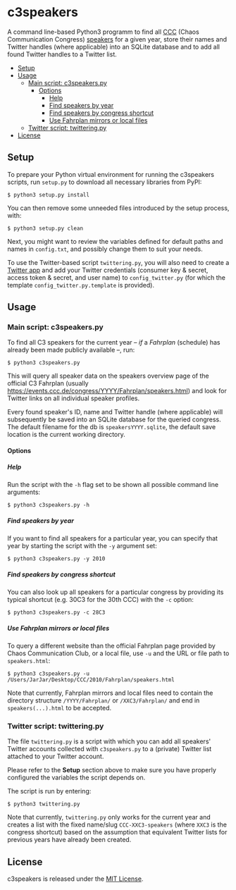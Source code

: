 # c3speakers

A command line-based Python3 programm to find all [CCC](https://en.wikipedia.org/wiki/Chaos_Communication_Congress) (Chaos Communication Congress) [speakers](https://events.ccc.de/congress/2015/Fahrplan/speakers.html) for a given year, store their names and Twitter handles (where applicable)
into an SQLite database and to add all found Twitter handles to a Twitter list.


* [Setup](#setup)
* [Usage](#usage)
  * [Main script: c3speakers\.py](#main-script-c3speakerspy)
    * [Options](#options)
      * [Help](#help)
      * [Find speakers by year](#find-speakers-by-year)
      * [Find speakers by congress shortcut](#find-speakers-by-congress-shortcut)
      * [Use Fahrplan mirrors or local files](#use-fahrplan-mirrors-or-local-files)
  * [Twitter script: twittering\.py](#twitter-script-twitteringpy)
* [License](#license)

## Setup

To prepare your Python virtual environment for running the c3speakers scripts, run ```setup.py``` to download all necessary libraries from PyPI:

    $ python3 setup.py install

You can then remove some unneeded files introduced by the setup process, with:

    $ python3 setup.py clean

Next, you might want to review the variables defined for default paths and names in `config.txt`, and possibly change them to suit your needs.

To use the Twitter-based script `twittering.py`, you will also need to create a [Twitter app](https://apps.twitter.com/) and add your Twitter credentials (consumer key & secret, access token & secret, and user name) to `config_twitter.py` (for which the template  `config_twitter.py.template` is provided).


## Usage

### Main script: c3speakers.py

To find all C3 speakers for the current year – *if* a *Fahrplan* (schedule) has already been made publicly available –, run:

    $ python3 c3speakers.py

This will query all speaker data on the speakers overview page of the official C3 Fahrplan (usually <a href="https://events.ccc.de/congress/YYYY/Fahrplan/speakers.html">https://events.ccc.de/congress/YYYY/Fahrplan/speakers.html</a>) and look for Twitter links on all individual speaker profiles.

Every found speaker's ID, name and Twitter handle (where applicable) will subsequently be saved into an SQLite database for the queried congress. The default filename for the db is ```speakersYYYY.sqlite```, the default save location is the current working directory.

#### Options

##### Help
Run the script with the ```-h``` flag set to be shown all possible command line arguments:

    $ python3 c3speakers.py -h

##### Find speakers by year
If you want to find all speakers for a particular year, you can specify that year by starting the script with the ```-y``` argument set:

    $ python3 c3speakers.py -y 2010


##### Find speakers by congress shortcut
You can also look up all speakers for a particular congress by providing its typical shortcut (e.g. 30C3 for the 30th CCC) with the ```-c``` option:

    $ python3 c3speakers.py -c 28C3


##### Use Fahrplan mirrors or local files
To query a different website than the official Fahrplan page provided by Chaos Communication Club, or a local file, use ```-u``` and the URL or file path to ```speakers.html```:

    $ python3 c3speakers.py -u /Users/JarJar/Desktop/CCC/2010/Fahrplan/speakers.html

Note that currently, Fahrplan mirrors and local files need to contain the directory structure ```/YYYY/Fahrplan/``` or ```/XXC3/Fahrplan/``` and end in ```speakers(...).html``` to be accepted.

### Twitter script: twittering.py

The file ```twittering.py``` is a script with which you can add all speakers' Twitter accounts collected with ```c3speakers.py``` to a (private) Twitter list attached to your Twitter account.

Please refer to the **Setup** section above to make sure you have properly configured the variables the script depends on.

The script is run by entering:

    $ python3 twittering.py

Note that currently, ```twittering.py``` only works for the current year and creates a list with the fixed name/slug ```CCC-XXC3-speakers``` (where ```XXC3``` is the congress shortcut) based on the assumption that equivalent Twitter lists for previous years have already been created.

## License

c3speakers is released under the [MIT License](LICENSE).